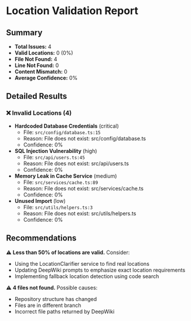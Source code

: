 # Location Validation Report

## Summary

- **Total Issues:** 4
- **Valid Locations:** 0 (0%)
- **File Not Found:** 4
- **Line Not Found:** 0
- **Content Mismatch:** 0
- **Average Confidence:** 0%

## Detailed Results

### ❌ Invalid Locations (4)

- **Hardcoded Database Credentials** (critical)
  - File: `src/config/database.ts:15`
  - Reason: File does not exist: src/config/database.ts
  - Confidence: 0%
- **SQL Injection Vulnerability** (high)
  - File: `src/api/users.ts:45`
  - Reason: File does not exist: src/api/users.ts
  - Confidence: 0%
- **Memory Leak in Cache Service** (medium)
  - File: `src/services/cache.ts:89`
  - Reason: File does not exist: src/services/cache.ts
  - Confidence: 0%
- **Unused Import** (low)
  - File: `src/utils/helpers.ts:3`
  - Reason: File does not exist: src/utils/helpers.ts
  - Confidence: 0%

## Recommendations

⚠️ **Less than 50% of locations are valid.** Consider:
- Using the LocationClarifier service to find real locations
- Updating DeepWiki prompts to emphasize exact location requirements
- Implementing fallback location detection using code search

⚠️ **4 files not found.** Possible causes:
- Repository structure has changed
- Files are in different branch
- Incorrect file paths returned by DeepWiki

